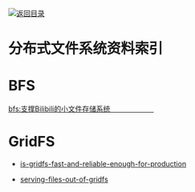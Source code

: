 [![返回目录](https://parg.co/UGo)](https://parg.co/b4z) 
 
 


 


 


 



# 分布式文件系统资料索引


# BFS
[bfs:支撑Bilibili的小文件存储系统                      ](http://mp.weixin.qq.com/s?__biz=MzAwMDU1MTE1OQ==&mid=406016886&idx=1&sn=f5aa286373fb981c9de904568fe7ddb2&scene=23&srcid=0411Wf3GI7zFtM1lWI4H2MPf#rd)




# GridFS


- [is-gridfs-fast-and-reliable-enough-for-production](http://stackoverflow.com/questions/3413115/is-gridfs-fast-and-reliable-enough-for-production)

- [serving-files-out-of-gridfs](https://www.coffeepowered.net/2010/02/17/serving-files-out-of-gridfs/)

